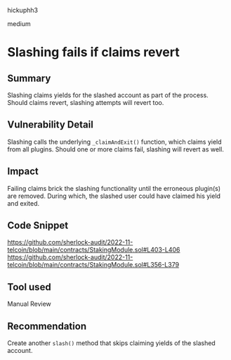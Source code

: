 hickuphh3

medium

# Slashing fails if claims revert

## Summary
Slashing claims yields for the slashed account as part of the process. Should claims revert, slashing attempts will revert too.

## Vulnerability Detail
Slashing calls the underlying `_claimAndExit()` function, which claims yield from all plugins. Should one or more claims fail, slashing will revert as well.

## Impact
Failing claims brick the slashing functionality until the erroneous plugin(s) are removed. During which, the slashed user could have claimed his yield and exited.

## Code Snippet
https://github.com/sherlock-audit/2022-11-telcoin/blob/main/contracts/StakingModule.sol#L403-L406
https://github.com/sherlock-audit/2022-11-telcoin/blob/main/contracts/StakingModule.sol#L356-L379

## Tool used

Manual Review

## Recommendation
Create another `slash()` method that skips claiming yields of the slashed account.